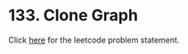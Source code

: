 
# 133. Clone Graph

Click [here](https://leetcode.com/problems/clone-graph/) for the leetcode problem statement.
